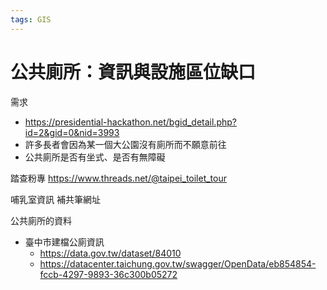 ```yaml
---
tags: GIS
---
```


# 公共廁所：資訊與設施區位缺口

需求
- https://presidential-hackathon.net/bgid_detail.php?id=2&gid=0&nid=3993
- 許多長者會因為某一個大公園沒有廁所而不願意前往
- 公共廁所是否有坐式、是否有無障礙


踏查粉專
https://www.threads.net/@taipei_toilet_tour

哺乳室資訊
補共筆網址

公共廁所的資料
- 臺中市建檔公廁資訊
    - https://data.gov.tw/dataset/84010
    - https://datacenter.taichung.gov.tw/swagger/OpenData/eb854854-fccb-4297-9893-36c300b05272



